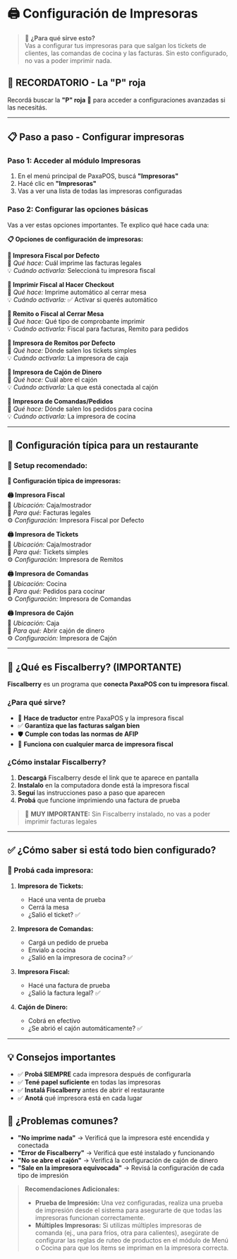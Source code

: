 # 🖨️ Configuración de Impresoras

> 🎯 **¿Para qué sirve esto?**  
> Vas a configurar tus impresoras para que salgan los tickets de clientes, las comandas de cocina y las facturas. Sin esto configurado, no vas a poder imprimir nada.

## 🔴 **RECORDATORIO - La "P" roja**

Recordá buscar la **"P" roja** 🔴 para acceder a configuraciones avanzadas si las necesitás.

---

## 📋 **Paso a paso - Configurar impresoras**

### **Paso 1: Acceder al módulo Impresoras**
1. En el menú principal de PaxaPOS, buscá **"Impresoras"**
2. Hacé clic en **"Impresoras"**
3. Vas a ver una lista de todas las impresoras configuradas

### **Paso 2: Configurar las opciones básicas**

Vas a ver estas opciones importantes. Te explico qué hace cada una:

**📋 Opciones de configuración de impresoras:**

**🔹 Impresora Fiscal por Defecto**  
🎯 *Qué hace:* Cuál imprime las facturas legales  
💡 *Cuándo activarla:* Seleccioná tu impresora fiscal

**🔹 Imprimir Fiscal al Hacer Checkout**  
🎯 *Qué hace:* Imprime automático al cerrar mesa  
💡 *Cuándo activarla:* ✅ Activar si querés automático

**🔹 Remito o Fiscal al Cerrar Mesa**  
🎯 *Qué hace:* Qué tipo de comprobante imprimir  
💡 *Cuándo activarla:* Fiscal para facturas, Remito para pedidos

**🔹 Impresora de Remitos por Defecto**  
🎯 *Qué hace:* Dónde salen los tickets simples  
💡 *Cuándo activarla:* La impresora de caja

**🔹 Impresora de Cajón de Dinero**  
🎯 *Qué hace:* Cuál abre el cajón  
💡 *Cuándo activarla:* La que está conectada al cajón

**🔹 Impresora de Comandas/Pedidos**  
🎯 *Qué hace:* Dónde salen los pedidos para cocina  
💡 *Cuándo activarla:* La impresora de cocina

---

## 🏪 **Configuración típica para un restaurante**

### **📍 Setup recomendado:**

**🏪 Configuración típica de impresoras:**

**🖨️ Impresora Fiscal**  
📍 *Ubicación:* Caja/mostrador  
🎯 *Para qué:* Facturas legales  
⚙️ *Configuración:* Impresora Fiscal por Defecto

**🖨️ Impresora de Tickets**  
📍 *Ubicación:* Caja/mostrador  
🎯 *Para qué:* Tickets simples  
⚙️ *Configuración:* Impresora de Remitos

**🖨️ Impresora de Comandas**  
📍 *Ubicación:* Cocina  
🎯 *Para qué:* Pedidos para cocinar  
⚙️ *Configuración:* Impresora de Comandas

**🖨️ Impresora de Cajón**  
📍 *Ubicación:* Caja  
🎯 *Para qué:* Abrir cajón de dinero  
⚙️ *Configuración:* Impresora de Cajón

---

## 🔧 **¿Qué es Fiscalberry? (IMPORTANTE)**

**Fiscalberry** es un programa que **conecta PaxaPOS con tu impresora fiscal**.

### **¿Para qué sirve?**
- 🔗 **Hace de traductor** entre PaxaPOS y la impresora fiscal
- ✅ **Garantiza que las facturas salgan bien**
- 🛡️ **Cumple con todas las normas de AFIP**
- 🔧 **Funciona con cualquier marca de impresora fiscal**

### **¿Cómo instalar Fiscalberry?**
1. **Descargá** Fiscalberry desde el link que te aparece en pantalla
2. **Instalalo** en la computadora donde está la impresora fiscal
3. **Seguí** las instrucciones paso a paso que aparecen
4. **Probá** que funcione imprimiendo una factura de prueba

> 🚨 **MUY IMPORTANTE:** Sin Fiscalberry instalado, no vas a poder imprimir facturas legales

---

## ✅ **¿Cómo saber si está todo bien configurado?**

### **🧪 Probá cada impresora:**

1. **Impresora de Tickets:**
   - Hacé una venta de prueba
   - Cerrá la mesa
   - ¿Salió el ticket? ✅

2. **Impresora de Comandas:**
   - Cargá un pedido de prueba
   - Envialo a cocina
   - ¿Salió en la impresora de cocina? ✅

3. **Impresora Fiscal:**
   - Hacé una factura de prueba
   - ¿Salió la factura legal? ✅

4. **Cajón de Dinero:**
   - Cobrá en efectivo
   - ¿Se abrió el cajón automáticamente? ✅

---

## 💡 **Consejos importantes**
- ✅ **Probá SIEMPRE** cada impresora después de configurarla
- ✅ **Tené papel suficiente** en todas las impresoras
- ✅ **Instalá Fiscalberry** antes de abrir el restaurante
- ✅ **Anotá** qué impresora está en cada lugar

## 🚨 **¿Problemas comunes?**
- **"No imprime nada"** → Verificá que la impresora esté encendida y conectada
- **"Error de Fiscalberry"** → Verificá que esté instalado y funcionando
- **"No se abre el cajón"** → Verificá la configuración de cajón de dinero
- **"Sale en la impresora equivocada"** → Revisá la configuración de cada tipo de impresión

> **Recomendaciones Adicionales:**
> * **Prueba de Impresión:** Una vez configuradas, realiza una prueba de impresión desde el sistema para asegurarte de que todas las impresoras funcionan correctamente.
> * **Múltiples Impresoras:** Si utilizas múltiples impresoras de comanda (ej., una para fríos, otra para calientes), asegúrate de configurar las reglas de ruteo de productos en el módulo de Menú o Cocina para que los ítems se impriman en la impresora correcta.
